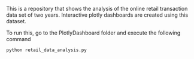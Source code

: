 This is a repository that shows the analysis of the online retail transaction data set of two years.
Interactive plotly dashboards are created using this dataset. 

To run this, go to the PlotlyDashboard folder and execute the following command

```
python retail_data_analysis.py
```
